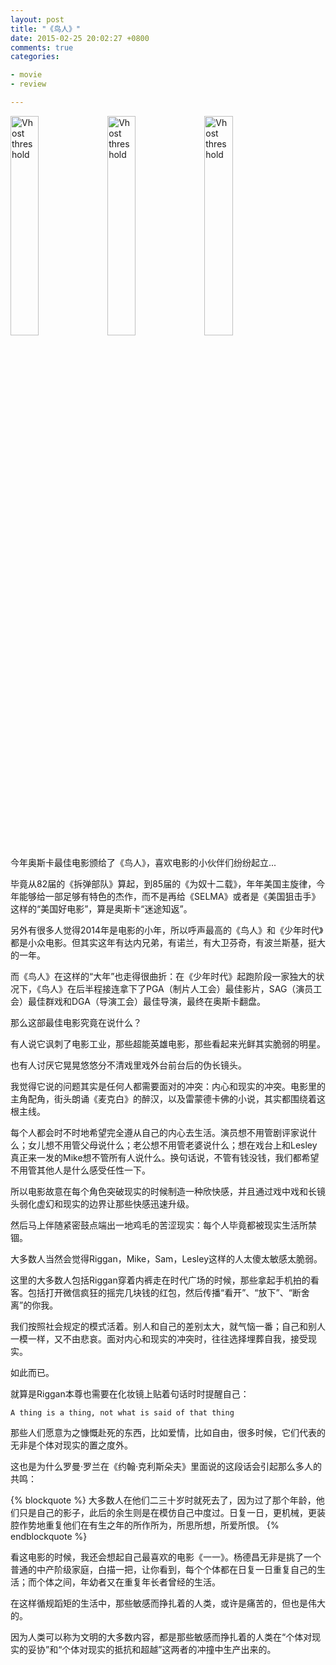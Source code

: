 ```yaml
---
layout: post
title: "《鸟人》"
date: 2015-02-25 20:02:27 +0800
comments: true
categories: 

- movie
- review

---
```


<p><img style="width:30%" src="{{ site.static_base }}/downloads/images/2015_02/birdman_1.jpg" title="Don't touch me..." alt="Vhost threshold" />
<img style="width:30%" src="{{ site.static_base }}/downloads/images/2015_02/birdman_2.jpg" title="Don't touch me..." alt="Vhost threshold" />
<img style="width:30%" src="{{ site.static_base }}/downloads/images/2015_02/birdman_3.jpg" title="Don't touch me..." alt="Vhost threshold" /></p>

今年奥斯卡最佳电影颁给了《鸟人》，喜欢电影的小伙伴们纷纷起立...

毕竟从82届的《拆弹部队》算起，到85届的《为奴十二载》，年年美国主旋律，今年能够给一部足够有特色的杰作，而不是再给《SELMA》或者是《美国狙击手》这样的“美国好电影”，算是奥斯卡“迷途知返”。

另外有很多人觉得2014年是电影的小年，所以呼声最高的《鸟人》和《少年时代》都是小众电影。但其实这年有达内兄弟，有诺兰，有大卫芬奇，有波兰斯基，挺大的一年。

而《鸟人》在这样的“大年”也走得很曲折：在《少年时代》起跑阶段一家独大的状况下，《鸟人》在后半程接连拿下了PGA（制片人工会）最佳影片，SAG（演员工会）最佳群戏和DGA（导演工会）最佳导演，最终在奥斯卡翻盘。

那么这部最佳电影究竟在说什么？

有人说它讽刺了电影工业，那些超能英雄电影，那些看起来光鲜其实脆弱的明星。

也有人讨厌它晃晃悠悠分不清戏里戏外台前台后的伪长镜头。

我觉得它说的问题其实是任何人都需要面对的冲突：内心和现实的冲突。电影里的主角配角，街头朗诵《麦克白》的醉汉，以及雷蒙德卡佛的小说，其实都围绕着这根主线。

每个人都会时不时地希望完全遵从自己的内心去生活。演员想不用管剧评家说什么；女儿想不用管父母说什么；老公想不用管老婆说什么；想在戏台上和Lesley真正来一发的Mike想不管所有人说什么。换句话说，不管有钱没钱，我们都希望不用管其他人是什么感受任性一下。

所以电影故意在每个角色突破现实的时候制造一种欣快感，并且通过戏中戏和长镜头弱化虚幻和现实的边界让那些快感迅速升级。

然后马上伴随紧密鼓点端出一地鸡毛的苦涩现实：每个人毕竟都被现实生活所禁锢。

大多数人当然会觉得Riggan，Mike，Sam，Lesley这样的人太傻太敏感太脆弱。

这里的大多数人包括Riggan穿着内裤走在时代广场的时候，那些拿起手机拍的看客。包括打开微信疯狂的摇完几块钱的红包，然后传播“看开”、“放下”、“断舍离”的你我。

我们按照社会规定的模式活着。别人和自己的差别太大，就气恼一番；自己和别人一模一样，又不由悲哀。面对内心和现实的冲突时，往往选择埋葬自我，接受现实。

如此而已。

就算是Riggan本尊也需要在化妆镜上贴着句话时时提醒自己：

`A thing is a thing, not what is said of that thing`

那些人们愿意为之慷慨赴死的东西，比如爱情，比如自由，很多时候，它们代表的无非是个体对现实的置之度外。

这也是为什么罗曼·罗兰在《约翰·克利斯朵夫》里面说的这段话会引起那么多人的共鸣：

{% blockquote %}
大多数人在他们二三十岁时就死去了，因为过了那个年龄，他们只是自己的影子，此后的余生则是在模仿自己中度过。日复一日，更机械，更装腔作势地重复他们在有生之年的所作所为，所思所想，所爱所恨。
{% endblockquote %}

看这电影的时候，我还会想起自己最喜欢的电影《一一》。杨德昌无非是挑了一个普通的中产阶级家庭，白描一把，让你看到，每个个体都在日复一日重复自己的生活；而个体之间，年幼者又在重复年长者曾经的生活。

在这样循规蹈矩的生活中，那些敏感而挣扎着的人类，或许是痛苦的，但也是伟大的。

因为人类可以称为文明的大多数内容，都是那些敏感而挣扎着的人类在“个体对现实的妥协”和“个体对现实的抵抗和超越”这两者的冲撞中生产出来的。
